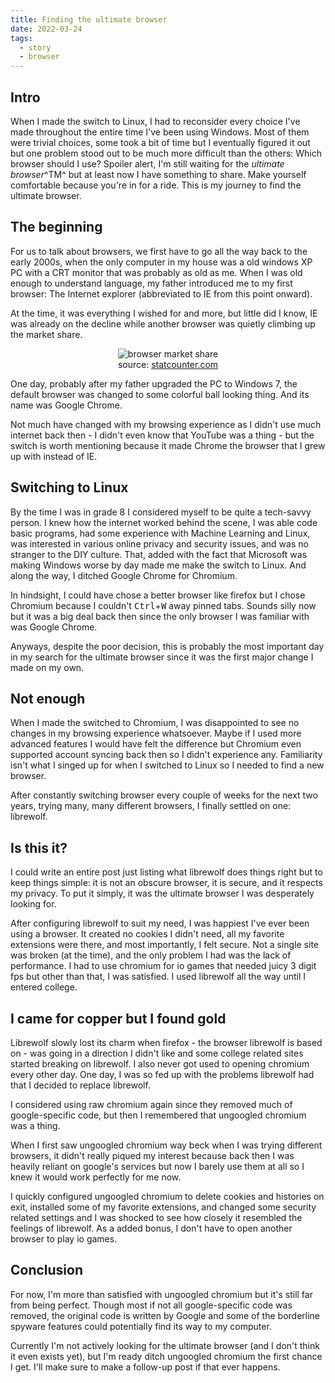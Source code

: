```yaml
---
title: Finding the ultimate browser
date: 2022-03-24
tags:
  - story
  - browser
---
```


## Intro

When I made the switch to Linux, I had to reconsider every choice I've made throughout the entire time I've been using Windows.
Most of them were trivial choices, some took a bit of time but I eventually figured it out but one problem stood out to be much more difficult than the others:
Which browser should I use?
Spoiler alert, I'm still waiting for the _ultimate browser_^TM^ but at least now I have something to share.
Make yourself comfortable because you're in for a ride.
This is my journey to find the ultimate browser.

## The beginning

For us to talk about browsers, we first have to go all the way back to the early 2000s,
when the only computer in my house was a old windows XP PC with a CRT monitor that was probably as old as me.
When I was old enough to understand language, my father introduced me to my first browser: The Internet explorer (abbreviated to IE from this point onward).

At the time, it was everything I wished for and more, but little did I know,
IE was already on the decline while another browser was quietly climbing up the market share.

<p align="center">
	<img alt="browser market share" src="/img/posts/linux-setup-script/browser-market-share-trend.png" style="max-width: 100%;" />
	<br />
	source: <a href="https://gs.statcounter.com/browser-market-share/desktop/worldwide/#monthly-200901-202203" target="_blank">statcounter.com</a>
</p>

One day, probably after my father upgraded the PC to Windows 7,
the default browser was changed to some colorful ball looking thing.
And its name was Google Chrome.

Not much have changed with my browsing experience as I didn't use much internet back then - I didn't even know that YouTube was a thing -
but the switch is worth mentioning because it made Chrome the browser that I grew up with instead of IE.

## Switching to Linux

By the time I was in grade 8 I considered myself to be quite a tech-savvy person.
I knew how the internet worked behind the scene, I was able code basic programs, had some experience with Machine Learning and Linux,
was interested in various online privacy and security issues, and was no stranger to the DIY culture.
That, added with the fact that Microsoft was making Windows worse by day made me make the switch to Linux.
And along the way, I ditched Google Chrome for Chromium.

In hindsight, I could have chose a better browser like firefox but I chose Chromium because I couldn't <kbd>Ctrl</kbd>+<kbd>W</kbd> away pinned tabs.
Sounds silly now but it was a big deal back then since the only browser I was familiar with was Google Chrome.

Anyways, despite the poor decision,
this is probably the most important day in my search for the ultimate browser since it was the first major change I made on my own.

## Not enough

When I made the switched to Chromium, I was disappointed to see no changes in my browsing experience whatsoever.
Maybe if I used more advanced features I would have felt the difference but Chromium even supported account syncing back then
so I didn't experience any.
Familiarity isn't what I singed up for when I switched to Linux so I needed to find a new browser.

After constantly switching browser every couple of weeks for the next two years,
trying many, many different browsers, I finally settled on one: librewolf.

## Is this it?

I could write an entire post just listing what librewolf does things right but to keep things simple:
it is not an obscure browser, it is secure, and it respects my privacy.
To put it simply, it was the ultimate browser I was desperately looking for.

After configuring librewolf to suit my need, I was happiest I've ever been using a browser.
It created no cookies I didn't need, all my favorite extensions were there, and most importantly, I felt secure.
Not a single site was broken (at the time), and the only problem I had was the lack of performance.
I had to use chromium for io games that needed juicy 3 digit fps but other than that, I was satisfied.
I used librewolf all the way until I entered college.

## I came for copper but I found gold

Librewolf slowly lost its charm when firefox - the browser librewolf is based on -
was going in a direction I didn't like and some college related sites started breaking on librewolf.
I also never got used to opening chromium every other day.
One day, I was so fed up with the problems librewolf had that I decided to replace librewolf.

I considered using raw chromium again since they removed much of google-specific code,
but then I remembered that ungoogled chromium was a thing.

When I first saw ungoogled chromium way beck when I was trying different browsers,
it didn't really piqued my interest because back then I was heavily reliant on google's services
but now I barely use them at all so I knew it would work perfectly for me now.

I quickly configured ungoogled chromium to delete cookies and histories on exit, installed some of my favorite extensions,
and changed some security related settings and I was shocked to see how closely it resembled the feelings of librewolf.
As a added bonus, I don't have to open another browser to play io games.

## Conclusion

For now, I'm more than satisfied with ungoogled chromium but it's still far from being perfect.
Though most if not all google-specific code was removed,
the original code is written by Google and some of the borderline spyware features could potentially find its way to my computer.

Currently I'm not actively looking for the ultimate browser (and I don't think it even exists yet),
but I'm ready ditch ungoogled chromium the first chance I get.
I'll make sure to make a follow-up post if that ever happens.
